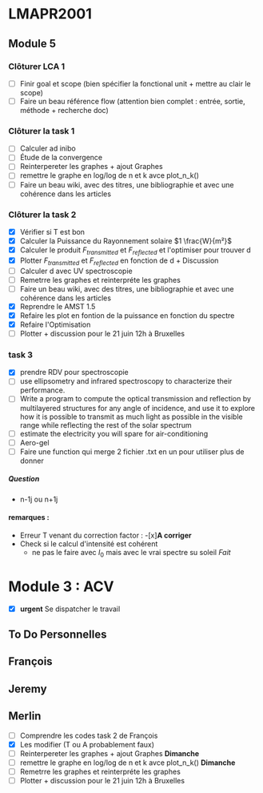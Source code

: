 # LMAPR2001

## Module 5

### Clôturer LCA 1

- [ ] Finir goal et scope (bien spécifier la fonctional unit + mettre au clair le scope)
- [ ] Faire un beau référence flow (attention bien complet : entrée, sortie, méthode + recherche doc)

### Clôturer la task 1

- [ ] Calculer ad inibo
- [ ] Étude de la convergence
- [ ] Reinterpereter les graphes + ajout Graphes
- [ ] remettre le graphe en log/log de n et k avce plot_n_k()
- [ ] Faire un beau wiki, avec des titres, une bibliographie et avec une cohérence dans les articles

### Clôturer la task 2

- [X] Vérifier si T est bon
- [X] Calculer la Puissance du Rayonnement solaire $1 \frac{W}{m²}$
- [X] Calculer le produit $F_{transmitted}$ et $F_{reflected}$ et l'optimiser pour trouver d
- [X] Plotter $F_{transmitted}$ et $F_{reflected}$ en fonction de d + Discussion
- [ ] Calculer d avec UV spectroscopie
- [ ] Remetrre les graphes et reinterpréte les graphes
- [ ] Faire un beau wiki, avec des titres, une bibliographie et avec une cohérence dans les articles
- [X] Reprendre le AMST 1.5
- [X] Refaire les plot en fontion de la puissance en fonction du spectre
- [X] Refaire l'Optimisation
- [ ] Plotter + discussion pour le 21 juin 12h à Bruxelles

### task 3

- [x] prendre RDV pour spectroscopie
- [ ] use ellipsometry and infrared spectroscopy to characterize their performance.
- [ ] Write a program to compute the optical transmission and reflection by multilayered structures for any angle of incidence, and use it to explore how it is possible to transmit as much light as possible in the visible range while reflecting the rest of the solar spectrum
- [ ] estimate the electricity you will spare for air-conditioning
- [ ] Aero-gel
- [ ] Faire une function qui merge 2 fichier .txt en un pour utiliser plus de donner 

##### Question
- n-1j ou n+1j 

#### remarques :

- Erreur T venant du correction factor :
  -[x]**A corriger**
- Check si le calcul d'intensité est cohérent
  - ne pas le faire avec $I_0$ mais avec le vrai spectre su soleil *Fait*

# Module 3 :  ACV

- [X] **urgent** Se dispatcher le travail

## To Do Personnelles

## François

## Jeremy

## Merlin

- [ ] Comprendre les codes task 2 de François
- [X] Les modifier (T ou A probablement faux)
- [ ] Reinterpereter les graphes + ajout Graphes **Dimanche**
- [ ] remettre le graphe en log/log de n et k avce plot_n_k() **Dimanche**
- [ ] Remetrre les graphes et reinterpréte les graphes
- [ ] Plotter + discussion pour le 21 juin 12h à Bruxelles
